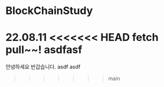 # BlockChainStudy
22.08.11
<<<<<<< HEAD
fetch pull~~!
asdfasf
=======
안녕하세요
반갑습니다.
asdf asdf
>>>>>>> main
